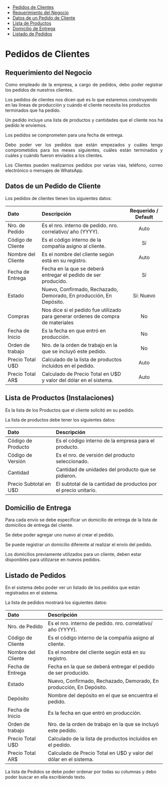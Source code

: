 <a name='pedidos-de-clientes'></a>

 - [Pedidos de Clientes](#pedidos-de-clientes)
 - [Requerimiento del Negocio](#requerimiento-del-negocio)
 - [Datos de un Pedido de Cliente](#datos-de-un-pedido-de-cliente)
 - [Lista de Productos](#lista-de-productos)
 - [Domicilio de Entrega](#domicilio-de-entrega)
 - [Listado de Pedidos](#listado-de-pedidos)

<a name='pedidos-de-clientes'></a>

# Pedidos de Clientes

<a name='requerimiento-del-negocio'></a>

## Requerimiento del Negocio

<p style='text-align: justify;'>
 Como empleado de la empresa, a cargo de pedidos, debo poder registrar los pedidos de nuestros clientes.

 Los pedidos de clientes nos dicen qué es lo que estaremos construyendo en las líneas de producción y cuándo el cliente necesita los productos terminados que ha pedido.

 </p>
<p style='text-align: justify;'>
 Un pedido incluye una lista de productos y cantidades que el cliente nos ha pedido le enviemos.

 Los pedidos se comprometen para una fecha de entrega.  
</p>
<p style='text-align: justify;'>
 Debo poder ver los pedidos que están empezados y cuáles tengo comprometidos para los meses siguientes, cuáles están terminados y cuáles y cuándo fueron enviados a los clientes.
</p>
<p style='text-align: justify;'>
 Los Clientes pueden realizarnos pedidos por varias vías, teléfono, correo electrónico o mensajes de WhatsApp.
</p> 

<a name='datos-de-un-pedido-de-cliente'></a>

## Datos de un Pedido de Cliente

Los pedidos de clientes tienen los siguientes datos:

| Dato                | Descripción                                                            | Requerido / Default |
| :--------           | :---------------------------                                           | :----:              |
| Nro. de Pedido      | Es el nro. interno de pedido. nro. correlativo/ año (YYYY).            | Auto                | 
| Código de Cliente   | Es el código interno de la compañía asigno al cliente.                 |    Sí               |
| Nombre del Cliente  | Es el nombre del cliente según está en su registro.                    | Auto                |
| Fecha de Entrega    | Fecha en la que se deberá entregar el pedido de ser producido.         | Sí                  |
| Estado              | Nuevo, Confirmado, Rechazado, Demorado, En producción, En Depósito.    | Sí: Nuevo           |
| Compras             | Nos dice si el pedido fue utilizado para generar ordenes de compra de materiales| No | 
| Fecha de Inicio     | Es la fecha en que entró en producción.                                | No                  |
| Orden de trabajo    | Nro. de la orden de trabajo en la que se incluyó este pedido.          | No                  |
| Precio Total U$D    | Calculado de la lista de productos incluidos en el pedido.             | Auto                |
| Precio Total AR$    | Calculado de Precio Total en U$D y valor del dólar en el sistema.      | Auto                | 


<a name='lista-de-productos'></a>

## Lista de Productos (Instalaciones)

Es la lista de los Productos que el cliente solicitó en su pedido. 

La lista de productos debe tener los siguientes datos:

| Dato                   |  Descripción                                                    |
| :-----                 | :-------                                                        |
| Código de Producto     | Es el código interno de la empresa para el producto.            |
| Código de Versión      | Es el nro. de versión del producto seleccionado.                |
| Cantidad               | Cantidad de unidades del producto que se pidieron.              |
| Precio Subtotal en U$D | El subtotal de la cantidad de productos por el precio unitario. |


<a name='domicilio-de-entrega'></a>

## Domicilio de Entrega

Para cada envío se debe especificar un domicilio de entrega de la lista de domicilios de entrega del cliente.

Se debe poder agregar uno nuevo al crear el pedido.

Se puede registrar un domicilio diferente al realizar el envío del pedido.

Los domicilios previamente utilizados para un cliente, deben estar disponibles para utilizarse en nuevos pedidos.

<a name='listado-de-pedidos'></a>

## Listado de Pedidos

En el sistema debo poder ver un listado de los pedidos que están registrados en el sistema.

La lista de pedidos mostrará los siguientes datos:

| Dato                | Descripción                                                            | 
| :--------           | :---------------------------                                           |
| Nro. de Pedido      | Es el nro. interno de pedido. nro. correlativo/ año (YYYY).            | 
| Código de Cliente   | Es el código interno de la compañía asigno al cliente.                 | 
| Nombre del Cliente  | Es el nombre del cliente según está en su registro.                    | 
| Fecha de Entrega    | Fecha en la que se deberá entregar el pedido de ser producido.         | 
| Estado              | Nuevo, Confirmado, Rechazado, Demorado, En producción, En Depósito.    | 
| Depósito            | Nombre del depósito en el que se encuentra el pedido.                  | 
| Fecha de Inicio     | Es la fecha en que entró en producción.                                | 
| Orden de trabajo    | Nro. de la orden de trabajo en la que se incluyó este pedido.          | 
| Precio Total U$D    | Calculado de la lista de productos incluidos en el pedido.             | 
| Precio Total AR$    | Calculado de Precio Total en U$D y valor del dólar en el sistema.      | 

La lista de Pedidos se debe poder ordenar por todas su columnas y debo poder buscar en ella escribiendo texto.








